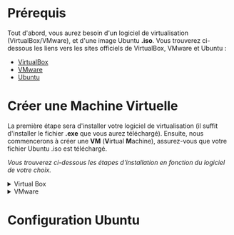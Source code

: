 # Prérequis

Tout d'abord, vous aurez besoin d'un logiciel de virtualisation (VirtualBox/VMware), et d'une image Ubuntu **.iso**.
Vous trouverez ci-dessous les liens vers les sites officiels de VirtualBox, VMware et Ubuntu :

- [VirtualBox](https://www.virtualbox.org/wiki/Downloads)
- [VMware](https://www.vmware.com/products/workstation-player/workstation-player-evaluation.html)
- [Ubuntu](https://ubuntu.com/download/desktop)


# Créer une Machine Virtuelle

La première étape sera d'installer votre logiciel de virtualisation (il suffit d'installer le fichier **.exe** que vous aurez téléchargé).
Ensuite, nous commencerons à créer une **VM** (**V**irtual **M**achine), assurez-vous que votre fichier Ubuntu .iso est téléchargé.

*Vous trouverez ci-dessous les étapes d'installation en fonction du logiciel de votre choix.*

<details>
  <summary>Virtual Box</summary>

  ---
  Commencez à créer votre VM sur **VirtualBox** en cliquant sur le bouton *Nouveau*.
    
  > ![VBox_0](https://github.com/Mizvchi/42Perpignan_ressources/assets/173720716/6bb940e5-8652-4874-ab7b-11023192b696)


  Vous serez invité à choisir un nom, à modifier l'emplacement de la VM et enfin, à choisir votre image .iso.
  Si vous choisissez de cocher l'option "*Ignorer l'installation sans surveillance*" *(Première image)*, vous créerez vos informations d'identification lors du premier démarrage de la VM au lieu de le faire dans le logiciel.
  Si cette case n'est pas cochée, vous créerez vos informations d'identification dans la fenêtre suivante *(Deuxième image)*.

  > ![VBox_1 1](https://github.com/Mizvchi/EN__42Perpignan_Resources/assets/173720716/bbf8b4f5-b836-4927-b849-be72322a038c)
  > ![VBox_1 2](https://github.com/Mizvchi/EN__42Perpignan_Resources/assets/173720716/579868a1-b4cd-4808-8146-8c441829662e)


  L'étape suivante consiste à allouer des ressources matérielles à la VM.
  Il est recommandé d'allouer la moitié des ressources de votre ordinateur.
  Dans mon cas, j'ai 16 Go de RAM et un processeur 8 cœurs, j'allouerai donc 8 Go de RAM et 4 cœurs.

  > *Pour convertir votre RAM de Go en Mo, multipliez le Go par **1024***. (Dans mon cas, **8 * 1024 = 8192**)
  >
  > Si vous ne savez pas combien de RAM ni de cœurs de processeur vous avez sur votre ordinateur, ouvrez le **Gestionnaire des tâches** (*Ctrl + Shift + Escape*) et accédez à la section *Performances*.

  > ![VBox_2](https://github.com/Mizvchi/42Perpignan_ressources/assets/173720716/e9af0f71-f771-4b47-b1e9-f85d620ccd6f)


  Enfin, vous pouvez créer un *Disque dur virtuel* et modifier sa taille, celle par défaut étant de 25 Go.

  > ![VBox_3](https://github.com/Mizvchi/42Perpignan_ressources/assets/173720716/c1ff6ca6-f554-483f-892c-b8a38e6678bc)


  Vous aurez alors un résumé de vos paramètres pour la VM, qui une fois ajouté, se trouvera sur le côté gauche de la fenêtre principale.
  Vous pouvez maintenant démarrer votre VM en double-cliquant dessus ou simplement en cliquant sur le bouton *Démarrer*. *(Merci Capitaine Obvious...)*

  > ![VBox_4](https://github.com/Mizvchi/42Perpignan_ressources/assets/173720716/e47878c8-9cd5-4e74-abe8-43db3ea3f972)
  > ![VBox_5](https://github.com/Mizvchi/42Perpignan_ressources/assets/173720716/dc632093-f340-468d-af9b-a3edda936e5c)
</details>

<details>
  <summary>VMware</summary>

  ---
  Commencez à créer votre VM sur **VMware** en cliquant sur "*Créer une nouvelle machine virtuelle*".

  > ![VMW_0](https://github.com/Mizvchi/42Perpignan_ressources/assets/173720716/c9a10834-12c8-4825-a8f9-6e02defbb6c6)


  Vous serez d’abord invité à sélectionner votre fichier .iso.

  > ![VMW_1](https://github.com/Mizvchi/EN__42Perpignan_Resources/assets/173720716/221eb9ef-c47c-458d-bf03-c2478b18d1e2)


  Contrairement à VirtualBox, vous ne pouvez pas choisir si vous souhaitez créer vos informations d'identification lors de la création de la VM ou lors du démarrage et de l'installation d'Ubuntu.
  Il vous sera donc demandé par défaut de les créer à ce stade.

  > ![VMW_2](https://github.com/Mizvchi/EN__42Perpignan_Resources/assets/173720716/9bf70127-7c79-4b16-8a67-33c8a0461e18)


  Vous pouvez ensuite nommer votre VM, modifier son emplacement et créer un *Disque dur virtuel*.
  Le choix de l'option de stockage vous appartient.

  > ![VMW_3](https://github.com/Mizvchi/EN__42Perpignan_Resources/assets/173720716/699b0487-42e0-4cdf-b02b-301160a1b272)
  > ![VMW_4](https://github.com/Mizvchi/EN__42Perpignan_Resources/assets/173720716/df502387-d00a-42d7-a214-e1228bf3c92b)


  Enfin, vous aurez un récapitulatif des paramètres choisis et vous pourrez également personnaliser l'allocation des ressources matérielles.

  Il est recommandé d'allouer la moitié des ressources de votre ordinateur.
  Dans mon cas, j'ai 16 Go de RAM et un processeur 8 cœurs, j'allouerai donc 8 Go de RAM et 4 cœurs.

  > *Pour convertir votre RAM de Go en Mo, multipliez le Go par **1024***. (Dans mon cas, **8 * 1024 = 8192**)
  >
  > Si vous ne savez pas combien de RAM ni de cœurs de processeur vous avez sur votre ordinateur, ouvrez le **Gestionnaire des tâches** (*Ctrl + Shift + Escape*) et accédez à la section *Performances*.

  > ![VMW_5 1](https://github.com/Mizvchi/EN__42Perpignan_Resources/assets/173720716/34a756af-e7c2-402f-b325-03ec7e886825)
  > ![VMW_5 2](https://github.com/Mizvchi/EN__42Perpignan_Resources/assets/173720716/da5ae9ea-68ec-4b5e-a9a5-8364d971e919)


  Vous pouvez maintenant démarrer votre VM en double-cliquant dessus ou simplement en cliquant sur le bouton *Play*. *(Merci Capitaine Obvious...)*

  > ![VMW_6](https://github.com/Mizvchi/EN__42Perpignan_Resources/assets/173720716/7ea0a979-d22b-4053-a6c7-08e27412c926)  
</details>


# Configuration Ubuntu



